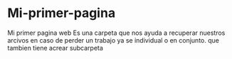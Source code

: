 # Mi-primer-pagina
Mi primer pagina web
Es una  carpeta que  nos ayuda a recuperar nuestros arcivos en caso de perder  un trabajo ya se individual o en conjunto.
que tambien tiene acrear subcarpeta
